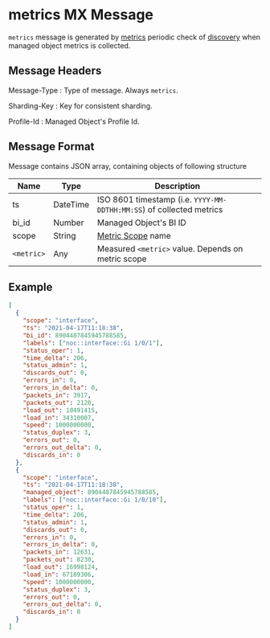 # metrics MX Message

`metrics` message is generated by [metrics](../discovery-reference/periodic/metrics.md)
periodic check of [discovery](../services-reference/discovery.md) when
managed object metrics is collected.

## Message Headers

Message-Type
: Type of message. Always `metrics`.

Sharding-Key
: Key for consistent sharding.

Profile-Id
: Managed Object's Profile Id.

## Message Format

Message contains JSON array, containing objects of following structure

| Name       | Type     | Description                                                          |
| ---------- | -------- | -------------------------------------------------------------------- |
| ts         | DateTime | ISO 8601 timestamp (i.e. `YYYY-MM-DDTHH:MM:SS`) of collected metrics |
| bi_id      | Number   | Managed Object's BI ID                                               |
| scope      | String   | [Metric Scope](../metric-scopes-reference/index.md) name             |
| `<metric>` | Any      | Measured `<metric>` value. Depends on metric scope                   |

## Example

```json
[
  {
    "scope": "interface",
    "ts": "2021-04-17T11:18:38",
    "bi_id": 8904487845945788585,
    "labels": ["noc::interface::Gi 1/0/1"],
    "status_oper": 1,
    "time_delta": 206,
    "status_admin": 1,
    "discards_out": 0,
    "errors_in": 0,
    "errors_in_delta": 0,
    "packets_in": 3917,
    "packets_out": 2120,
    "load_out": 10491415,
    "load_in": 34310007,
    "speed": 1000000000,
    "status_duplex": 3,
    "errors_out": 0,
    "errors_out_delta": 0,
    "discards_in": 0
  },
  {
    "scope": "interface",
    "ts": "2021-04-17T11:18:38",
    "managed_object": 8904487845945788585,
    "labels": ["noc::interface::Gi 1/0/10"],
    "status_oper": 1,
    "time_delta": 206,
    "status_admin": 1,
    "discards_out": 0,
    "errors_in": 0,
    "errors_in_delta": 0,
    "packets_in": 12631,
    "packets_out": 8230,
    "load_out": 16998124,
    "load_in": 67189306,
    "speed": 1000000000,
    "status_duplex": 3,
    "errors_out": 0,
    "errors_out_delta": 0,
    "discards_in": 0
  }
]
```
